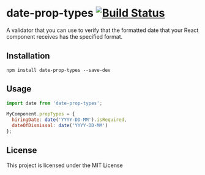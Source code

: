 # date-prop-types [![Build Status](https://travis-ci.com/const-y/date-prop-types.svg?branch=master)](https://travis-ci.com/const-y/date-prop-types)

A validator that you can use to verify that the formatted date that your React component receives has the specified format.
## Installation
```shell
npm install date-prop-types --save-dev
```

## Usage
```javascript
import date from 'date-prop-types';

MyComponent.propTypes = {
  hiringDate: date('YYYY-DD-MM').isRequired,
  dateOfDismissal: date('YYYY-DD-MM')
};
````
## License
This project is licensed under the MIT License
